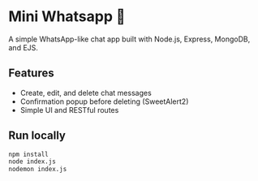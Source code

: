 # Mini Whatsapp 💬

A simple WhatsApp-like chat app built with Node.js, Express, MongoDB, and EJS.

## Features
- Create, edit, and delete chat messages
- Confirmation popup before deleting (SweetAlert2)
- Simple UI and RESTful routes

## Run locally
```bash
npm install
node index.js
nodemon index.js